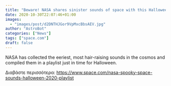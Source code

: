 ```yaml
---
title: "Beware! NASA shares sinister sounds of space with this Halloween playlist "
date: 2020-10-30T22:07:46+01:00
images:
  - "images/post/d2DNTHJGor9VpMxcBbsAEV.jpg"
author: "AstroBot"
categories: ["News"]
tags: ["space.com"]
draft: false
---
```


NASA has collected the eeriest, most hair-raising sounds in the cosmos and compiled them in a playlist just in time for Halloween. 

Διαβάστε περισσότερα: https://www.space.com/nasa-spooky-space-sounds-halloween-2020-playlist
